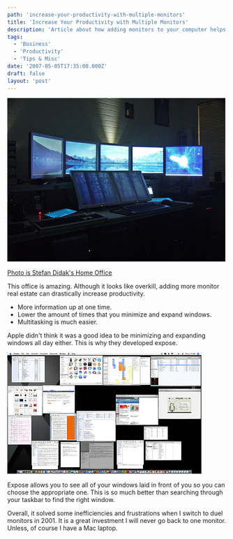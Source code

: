 ```yaml
---
path: 'increase-your-productivity-with-multiple-monitors'
title: 'Increase Your Productivity with Multiple Monitors'
description: 'Article about how adding monitors to your computer helps you work faster and more efficient.'
tags:
  - 'Business'
  - 'Productivity'
  - 'Tips & Misc'
date: '2007-05-05T17:35:00.000Z'
draft: false
layout: 'post'
---
```


![](./seven4b.jpg)

[Photo is Stefan Didak's Home Office](http://www.stefandidak.com/office/index.php)

This office is amazing. Although it looks like overkill, adding more monitor real estate can drastically increase productivity.

- More information up at one time.
- Lower the amount of times that you minimize and expand windows.
- Multitasking is much easier.

Apple didn't think it was a good idea to be minimizing and expanding windows all day either. This is why they developed expose.

![](./expose_meme.jpg)

Expose allows you to see all of your windows laid in front of you so you can choose the appropriate one. This is so much better than searching through your taskbar to find the right window.

Overall, it solved some inefficiencies and frustrations when I switch to duel monitors in 2001. It is a great investment I will never go back to one monitor. Unless, of course I have a Mac laptop.
